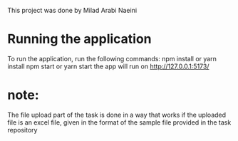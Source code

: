 This project was done by Milad Arabi Naeini

# Running the application

To run the application, run the following commands:
npm install or yarn install
npm start or yarn start
the app will run on http://127.0.0.1:5173/

# note:

The file upload part of the task is done in a way that works if the uploaded file is an excel file, given in the format of the sample file provided in the task repository
